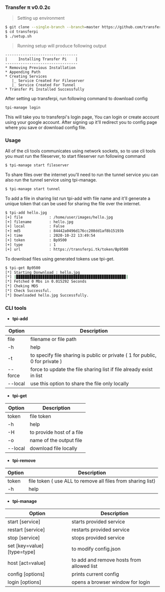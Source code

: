 ### Transfer π v0.0.2c

> Setting up environment
```bash
$ git clone --single-branch --branch=master https://github.com/transfer-pi/transferpi
$ cd transferpi
$ ./setup.sh
```
> Running setup will produce following output

```
---------------------------------
|     Installing Transfer Pi    |
---------------------------------
* Removing Previous Installation 
* Appending Path
* Creating Services
   |_ Service Created For Fileserver
   |_ Service Created For Tunnel
* Transfer Pi Installed Successfully
```

After setting up transferpi, run following command to download config

```bash
tpi-manage login

```

This will take you to transferpi's login page, You can login or create account using your google account. After signing up it'll redirect you to config page where you save or download config file.

### Usage  

All of the cli tools communicates using network sockets, so to use cli tools you must run the fileserver, to start fileserver run following command

```bash
$ tpi-manage start fileserver
```

To share files over the internet you'll need to run the tunnel service you can also run the tunnel service using tpi-manage.

```bash
$ tpi-manage start tunnel
```

To add a file in sharing list run tpi-add with file name and it'll generate a unique token that can be used for sharing the file over the internet.

```bash
$ tpi-add hello.jpg
[+] file            : /home/user/images/hello.jpg
[+] filename        : hello.jpg
[+] local           : False
[+] md5             : 84442a0496d176cc208dd1af8b15193b
[+] time            : 2020-10-22 13:49:54
[+] token           : Bp9500
[+] type            : 1
[+] url             : https://transferpi.tk/token/Bp9500
```

To download files using generated tokens use tpi-get.

```bash 
$ tpi-get Bp9500
[*] Starting Donwnload : hello.jpg
[*] |▉▉▉▉▉▉▉▉▉▉▉▉▉▉▉▉▉▉▉▉▉▉▉▉▉▉▉▉▉▉▉▉▉▉▉▉▉▉▉▉▉▉▉▉▉▉▉▉▉▉| 
[*] Fetched 0 Mbs in 0.015292 Seconds
[*] Cheking MD5
[*] Check Successful.
[*] Downloaded hello.jpg Successfully.
```

### CLI tools
* **tpi-add**

| Option   | Description  |
|----------|--------------|
| file     | filename or file path |
| -h       | help |
| -t       | to specify file sharing is public or private ( 1 for public, 0 for private ) |
| --force  | force to update the file sharing list if file already exist in list |
| --local  | use this option to share the file only locally |

* **tpi-get**

| Option   | Description  |
|----------|--------------|
| token    | file token |
| -h       | help |
| -H       | to provide host of a file  |
| -o       | name of the output file |
| --local  | download file locally |

* **tpi-remove**

| Option   | Description  |
|----------|--------------|
| token    | file token  ( use ALL to remove all files from sharing list) |
| -h       | help |

* **tpi-manage**

| Option   | Description  |
|----------|--------------|
|start [service]   | starts provided service |
|restart [service] | restarts provided service |
|stop [service]    | stops provided service |
|set [key=value] [type=type]   | to modify config.json  |
|host [act=value]  | to add and remove hosts from allowed list |
|config [options]  | prints current config  |
|login [options]  | opens a browser window for login  |